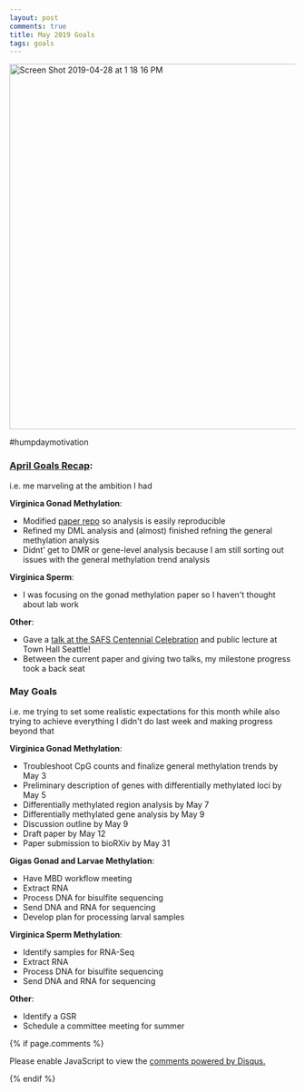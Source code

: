 ```yaml
---
layout: post
comments: true
title: May 2019 Goals
tags: goals
---
```


<img width="644" alt="Screen Shot 2019-04-28 at 1 18 16 PM" src="https://user-images.githubusercontent.com/22335838/57042810-9b2edd00-6c1a-11e9-8187-932eebc2c0cf.png">

#humpdaymotivation

### [April Goals Recap](https://yaaminiv.github.io/April-2019-Goals/):

i.e. me marveling at the ambition I had

**Virginica Gonad Methylation**:

- Modified [paper repo](https://github.com/epigeneticstoocean/paper-gonad-meth/tree/master/code) so analysis is easily reproducible
- Refined my DML analysis and (almost) finished refning the general methylation analysis
- Didnt' get to DMR or gene-level analysis because I am still sorting out issues with the general methylation trend analysis

**Virginica Sperm**:

- I was focusing on the gonad methylation paper so I haven't thought about lab work

**Other**:

- Gave a [talk at the SAFS Centennial Celebration](https://www.youtube.com/watch?v=8TbcVPMdo1w&list=PLgDT5hypdTyTHB5lI338UDbinahTxU8ew&index=55&t=0s) and public lecture at Town Hall Seattle!
- Between the current paper and giving two talks, my milestone progress took a back seat

### May Goals

i.e. me trying to set some realistic expectations for this month while also trying to achieve everything I didn't do last week and making progress beyond that

**Virginica Gonad Methylation**:

- Troubleshoot CpG counts and finalize general methylation trends by May 3
- Preliminary description of genes with differentially methylated loci by May 5
- Differentially methylated region analysis by May 7
- Differentially methylated gene analysis by May 9
- Discussion outline by May 9
- Draft paper by May 12
- Paper submission to bioRXiv by May 31

**Gigas Gonad and Larvae Methylation**:

- Have MBD workflow meeting
- Extract RNA
- Process DNA for bisulfite sequencing
- Send DNA and RNA for sequencing
- Develop plan for processing larval samples

**Virginica Sperm Methylation**:

- Identify samples for RNA-Seq
- Extract RNA
- Process DNA for bisulfite sequencing
- Send DNA and RNA for sequencing

**Other**:

- Identify a GSR
- Schedule a committee meeting for summer

{% if page.comments %}

<div id="disqus_thread"></div>
<script>

/**
*  RECOMMENDED CONFIGURATION VARIABLES: EDIT AND UNCOMMENT THE SECTION BELOW TO INSERT DYNAMIC VALUES FROM YOUR PLATFORM OR CMS.
*  LEARN WHY DEFINING THESE VARIABLES IS IMPORTANT: https://disqus.com/admin/universalcode/#configuration-variables*/
/*
var disqus_config = function () {
this.page.url = PAGE_URL;  // Replace PAGE_URL with your page's canonical URL variable
this.page.identifier = PAGE_IDENTIFIER; // Replace PAGE_IDENTIFIER with your page's unique identifier variable
};
*/
(function() { // DON'T EDIT BELOW THIS LINE
var d = document, s = d.createElement('script');
s.src = 'https://the-responsible-grad-student.disqus.com/embed.js';
s.setAttribute('data-timestamp', +new Date());
(d.head || d.body).appendChild(s);
})();
</script>
<noscript>Please enable JavaScript to view the <a href="https://disqus.com/?ref_noscript">comments powered by Disqus.</a></noscript>

{% endif %}

<script id="dsq-count-scr" src="//the-responsible-grad-student.disqus.com/count.js" async></script>
